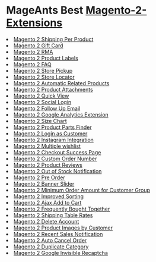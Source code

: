 <h1>MageAnts Best <a href="https://www.mageants.com/magento-2-extensions.html">Magento-2-Extensions</a></h1>
<li> <a href="https://www.mageants.com/shipping-per-product-extension-for-magento-2.html">Magento 2 Shipping Per Product</a></li>
<li> <a href="https://www.mageants.com/gift-card-extension-for-magento-2.html">Magento 2 Gift Card</a></li>
<li> <a href="https://www.mageants.com/rma-extension-for-magento-2.html">Magento 2 RMA</a></li>
<li> <a href="https://www.mageants.com/product-labels-for-magento-2.html">Magento 2 Product Labels</a></li>
<li> <a href="https://www.mageants.com/faq-extension-for-magento-2.html">Magento 2 FAQ</a></li>
<li> <a href="https://www.mageants.com/store-pickup-extension-for-magento-2.html">Magento 2 Store Pickup</a></li>
<li> <a href="https://www.mageants.com/store-locator-extension-for-magento-2.html">Magento 2 Store Locator</a></li>
<li> <a href="https://www.mageants.com/automatic-related-products-extension-for-magento-2.html">Magento 2 Automatic Related Products</a></li>
<li> <a href="https://www.mageants.com/product-attachments-extension-for-magento-2.html">Magento 2 Product Attachments</a></li>
<li> <a href="https://www.mageants.com/quick-view-extension-for-magento-2.html">Magento 2 Quick View</a></li>
<li> <a href="https://www.mageants.com/social-login-extension-for-magento-2.html">Magento 2 Social Login</a></li>
<li> <a href="https://www.mageants.com/follow-up-email-for-magento-2.html">Magento 2 Follow Up Email</a></li>
<li> <a href="https://www.mageants.com/google-analytics-for-magento-2.html">Magento 2 Google Analytics Extension</a></li>
<li> <a href="https://www.mageants.com/size-chart-extension-for-magento-2.html">Magento 2 Size Chart</a></li>
<li> <a href="https://www.mageants.com/product-parts-finder-extension-for-magento-2.html">Magento 2 Product Parts Finder</a></li>
<li> <a href="https://www.mageants.com/login-as-customer-for-magento-2.html">Magento 2 Login as Customer</a></li>
<li> <a href="https://www.mageants.com/instagram-integration-for-magento-2.html">Magento 2 Instagram Integration</a></li>
<li> <a href="https://www.mageants.com/multiple-wishlists-extension-for-magento-2.html">Magento 2 Multiple wishlist</a></li>
<li> <a href="https://www.mageants.com/checkout-success-page-extension-for-magento-2.html">Magento 2 Checkout Success Page</a></li>
<li> <a href="https://www.mageants.com/custom-order-number-extension-for-magento-2.html">Magento 2 Custom Order Number</a></li>
<li> <a href="https://www.mageants.com/advanced-product-reviews-for-magento-2.html">Magento 2 Product Reviews</a></li>
<li> <a href="https://www.mageants.com/out-of-stock-notification-for-magento-2.html">Magento 2 Out of Stock Notification</a></li>
<li> <a href="https://www.mageants.com/pre-order-extension-for-magento-2.html">Magento 2 Pre Order</a></li>
<li> <a href="https://www.mageants.com/responsive-banner-slider-extension-for-magento-2.html">Magento 2 Banner Slider</a></li>
<li> <a href="https://www.mageants.com/minimum-order-amount-for-customer-group-extension-for-magento-2.html">Magento 2 Minimum Order Amount for Customer Group</a></li>
<li> <a href="https://www.mageants.com/improved-sorting-for-magento-2.html">Magento 2 Improved Sorting</a></li>
<li> <a href="https://www.mageants.com/ajax-add-to-cart-for-magento-2.html">Magento 2 Ajax Add to Cart</a></li>
<li> <a href="https://www.mageants.com/frequently-bought-together-for-magento-2.html">Magento 2 Frequently Bought Together</a></li>
<li> <a href="https://www.mageants.com/shipping-table-rates-for-magento-2.html">Magento 2 Shipping Table Rates</a></li>
<li> <a href="https://www.mageants.com/delete-account-for-magento-2.html">Magento 2 Delete Account</a></li>
<li> <a href="https://www.mageants.com/product-images-by-customer-for-magento-2.html">Magento 2 Product Images by Customer</a></li>
<li> <a href="https://www.mageants.com/recent-sales-notification-for-magento-2.html">Magento 2 Recent Sales Notification</a></li>
<li> <a href="https://www.mageants.com/auto-cancel-order-for-magento-2.html">Magento 2 Auto Cancel Order</a></li>
<li> <a href="https://www.mageants.com/duplicate-category-for-magento-2.html">Magento 2 Duplicate Category</a></li>
<li> <a href="https://www.mageants.com/google-invisible-recaptcha-for-magento-2.html">Magento 2 Google Invisible Recaptcha</a></li>
